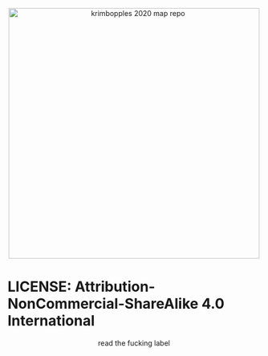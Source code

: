 <p align="center">
    <img width="500" src="https://github.com/user-attachments/assets/ba3e70d2-73dd-4a79-b0cf-520024c2a279" alt="krimbopples 2020 map repo">
</p>

#  LICENSE: Attribution-NonCommercial-ShareAlike 4.0 International

<p align="center">
    read the fucking label
</p>

